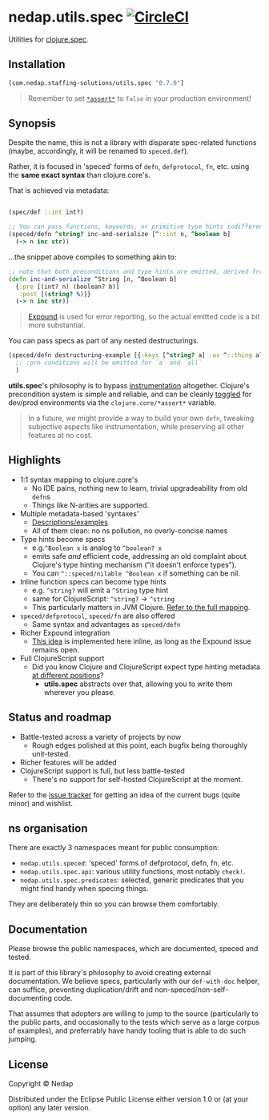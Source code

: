 # nedap.utils.spec [![CircleCI](https://circleci.com/gh/nedap/utils.spec.svg?style=svg&circle-token=5895f9f338cb751d2c2e8a24844d82e21228190e)](https://circleci.com/gh/nedap/utils.spec)

Utilities for [clojure.spec](https://github.com/clojure/spec.alpha).

## Installation

```clojure
[com.nedap.staffing-solutions/utils.spec "0.7.0"]
```

> Remember to set [`*assert*`](https://github.com/technomancy/leiningen/blob/9981ae9086a352caf13a42bff4a7e43faa850452/sample.project.clj#L286) to `false` in your production environment!

## Synopsis

Despite the name, this is not a library with disparate spec-related functions (maybe, accordingly, it will be renamed to `speced.def`).

Rather, it is focused in 'speced' forms of `defn`, `defprotocol`, `fn`, etc. using the **same exact syntax** than clojure.core's.

That is achieved via metadata:

```clojure

(spec/def ::int int?)

;; You can pass functions, keywords, or primitive type hints indifferently, as metadata:
(speced/defn ^string? inc-and-serialize [^::int n, ^boolean b]
  (-> n inc str))
```

...the snippet above compiles to something akin to:

```clojure
;; note that both preconditions and type hints are emitted, derived from the specs
(defn inc-and-serialize ^String [n, ^Boolean b]
  {:pre [(int? n) (boolean? b)]
   :post [(string? %)]}
  (-> n inc str))
```

> [Expound](https://github.com/bhb/expound) is used for error reporting, so the actual emitted code is a bit more substantial.

You can pass specs as part of any nested destructurings.  

```clojure
(speced/defn destructuring-example [{:keys [^string? a] :as ^::thing all}]
  ;; :pre conditions will be emitted for `a` and `all`
  )
```

**utils.spec**'s philosophy is to bypass [instrumentation](https://clojure.org/guides/spec#_instrumentation_and_testing) altogether. Clojure's precondition system is simple and reliable, and can be cleanly [toggled](https://github.com/technomancy/leiningen/blob/18a316e1c116295555a77ce77a0d8f5971bc16f7/sample.project.clj#L286) for dev/prod environments via the `clojure.core/*assert*` variable.

> In a future, we might provide a way to build your own `defn`, tweaking subjective aspects like instrumentation, while preserving all other features at no cost.

## Highlights

* 1:1 syntax mapping to clojure.core's
  * No IDE pains, nothing new to learn, trivial upgradeability from old `defn`s
  * Things like N-arities are supported.
* Multiple metadata-based 'syntaxes'
  * [Descriptions/examples](https://github.com/nedap/utils.spec/blob/master/src/nedap/utils/spec/specs.clj)
  * All of them clean: no ns pollution, no overly-concise names
* Type hints become specs
  *  e.g.`^Boolean x` is analog to `^boolean? x`
    * emits safe _and_ efficient code, addressing an old complaint about Clojure's type hinting mechanism ("it doesn't enforce types").
    * You can `^::speced/nilable ^Boolean x` if something can be nil.
* Inline function specs can become type hints
  * e.g. `^string?` will emit a `^String` type hint
  * same for ClojureScript: `^string?` -> `^string`
  * This particularly matters in JVM Clojure. [Refer to the full mapping](https://github.com/nedap/utils.spec/blob/8dac678f498fc3a77ab7cc13e5a1b3d965221735/src/nedap/utils/spec/impl/parsing.cljc#L42).
* `speced/defprotocol`, `speced/fn` are also offered
  * Same syntax and advantages as `speced/defn`
* Richer Expound integration
  * [This idea](https://github.com/bhb/expound/issues/148) is implemented here inline, as long as the Expound issue remains open.
* Full ClojureScript support
  * Did you know Clojure and ClojureScript expect type hinting metadata [at different positions](https://git.io/fjuk7)?
    * **utils.spec** abstracts over that, allowing you to write them wherever you please. 

## Status and roadmap

* Battle-tested across a variety of projects by now
  * Rough edges polished at this point, each bugfix being thoroughly unit-tested.
* Richer features will be added 
* ClojureScript support is full, but less battle-tested
  * There's no support for self-hosted ClojureScript at the moment.

Refer to the [issue tracker](https://github.com/nedap/utils.spec/issues) for getting an idea of the current bugs (quite minor) and wishlist.

## ns organisation

There are exactly 3 namespaces meant for public consumption:

* `nedap.utils.speced`: 'speced' forms of defprotocol, defn, fn, etc.
* `nedap.utils.spec.api`: various utility functions, most notably `check!`.
* `nedap.utils.spec.predicates`: selected, generic predicates that you might find handy when specing things.

They are deliberately thin so you can browse them comfortably.

## Documentation

Please browse the public namespaces, which are documented, speced and tested.

It is part of this library's philosophy to avoid creating external documentation. We believe specs, particularly with our `def-with-doc` helper, can suffice, preventing duplication/drift and non-speced/non-self-documenting code.

That assumes that adopters are willing to jump to the source (particularly to the public parts, and occasionally to the tests which serve as a large corpus of examples), and preferrably have handy tooling that is able to do such jumping.

## License

Copyright © Nedap

Distributed under the Eclipse Public License either version 1.0 or (at
your option) any later version.
